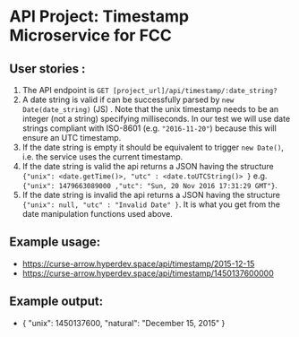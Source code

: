 #  API Project: Timestamp Microservice for FCC
##  User stories :
1.  The API endpoint is `GET [project_url]/api/timestamp/:date_string?`
2.  A date string is valid if can be successfully parsed by `new Date(date_string)` (JS) . Note that the unix timestamp needs to be an integer (not a string) specifying milliseconds. In our test we will use date strings compliant with ISO-8601 (e.g. ``"2016-11-20"``) because this will ensure an UTC timestamp.
3.  If the date string is empty it should be equivalent to trigger `new Date()`, i.e. the service uses the current timestamp.
4.  If the date string is valid the api returns a JSON having the structure `{"unix": <date.getTime()>, "utc" : <date.toUTCString()> }` e.g. `{"unix": 1479663089000 ,"utc": "Sun, 20 Nov 2016 17:31:29 GMT"}`.
5.  If the date string is invalid the api returns a JSON having the structure `{"unix": null, "utc" : "Invalid Date" }`. It is what you get from the date manipulation functions used above.

##  Example usage:
*  https://curse-arrow.hyperdev.space/api/timestamp/2015-12-15
*  https://curse-arrow.hyperdev.space/api/timestamp/1450137600000
##  Example output:
*  { "unix": 1450137600, "natural": "December 15, 2015" }
